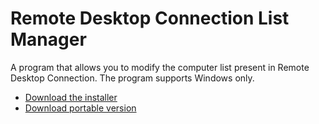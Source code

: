 # Remote Desktop Connection List Manager
A program that allows you to modify the computer list present in Remote Desktop Connection. The program supports Windows only.

* [Download the installer](https://github.com/BrandonXLF/remote-desktop-connection-list-manager/releases/latest/download/RDCLM-Installer.exe)
* [Download portable version](https://github.com/BrandonXLF/remote-desktop-connection-list-manager/releases/latest/download/RDCLM-Portable.exe)
